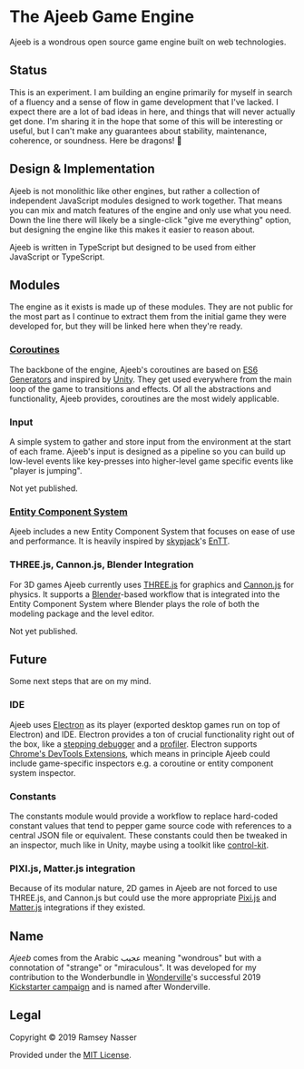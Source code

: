 # The Ajeeb Game Engine

Ajeeb is a wondrous open source game engine built on web technologies.

## Status

This is an experiment. I am building an engine primarily for myself in search of a fluency and a sense of flow in game development that I've lacked. I expect there are a lot of bad ideas in here, and things that will never actually get done. I'm sharing it in the hope that some of this will be interesting or useful, but I can't make any guarantees about stability, maintenance, coherence, or soundness. Here be dragons! 🐉

## Design & Implementation

Ajeeb is not monolithic like other engines, but rather a collection of independent JavaScript modules designed to work together. That means you can mix and match features of the engine and only use what you need. Down the line there will likely be a single-click "give me everything" option, but designing the engine like this makes it easier to reason about.

Ajeeb is written in TypeScript but designed to be used from either JavaScript or TypeScript.

## Modules

The engine as it exists is made up of these modules. They are not public for the most part as I continue to extract them from the initial game they were developed for, but they will be linked here when they're ready.

### [Coroutines](http://nas.sr/ajeeb-coroutines/)

The backbone of the engine, Ajeeb's coroutines are based on [ES6 Generators](https://developer.mozilla.org/en-US/docs/Web/JavaScript/Reference/Global_Objects/Generator) and inspired by [Unity](https://docs.unity3d.com/Manual/Coroutines.html). They get used everywhere from the main loop of the game to transitions and effects. Of all the abstractions and functionality, Ajeeb provides, coroutines are the most widely applicable.

### Input

A simple system to gather and store input from the environment at the start of each frame. Ajeeb's input is designed as a pipeline so you can build up low-level events like key-presses into higher-level game specific events like "player is jumping".

Not yet published.

### [Entity Component System](http://nas.sr/ajeeb-ecs/)

Ajeeb includes a new Entity Component System that focuses on ease of use and performance. It is heavily inspired by [skypjack](https://github.com/skypjack)'s [EnTT](https://github.com/skypjack/entt).

### THREE.js, Cannon.js, Blender Integration

For 3D games Ajeeb currently uses [THREE.js](https://threejs.org/) for graphics and [Cannon.js](https://schteppe.github.io/cannon.js/) for physics. It supports a [Blender](https://www.blender.org/)-based workflow that is integrated into the Entity Component System where Blender plays the role of both the modeling package and the level editor.

Not yet published.

## Future

Some next steps that are on my mind.

### IDE

Ajeeb uses [Electron](https://electronjs.org/) as its player (exported desktop games run on top of Electron) and IDE. Electron provides a ton of crucial functionality right out of the box, like a [stepping debugger](https://developers.google.com/web/tools/chrome-devtools/javascript/) and a [profiler](https://developers.google.com/web/tools/chrome-devtools/rendering-tools/). Electron supports [Chrome's DevTools Extensions](https://electronjs.org/docs/tutorial/devtools-extension), which means in principle Ajeeb could include game-specific inspectors e.g. a coroutine or entity component system inspector.

### Constants

The constants module would provide a workflow to replace hard-coded constant values that tend to pepper game source code with references to a central JSON file or equivalent. These constants could then be tweaked in an inspector, much like in Unity, maybe using a toolkit like [control-kit](https://github.com/automat/controlkit.js).

### PIXI.js, Matter.js integration

Because of its modular nature, 2D games in Ajeeb are not forced to use THREE.js, and Cannon.js but could use the more appropriate [Pixi.js](https://pixijs.io/) and [Matter.js](http://brm.io/matter-js/) integrations if they existed.

## Name

*Ajeeb* comes from the Arabic عجيب meaning "wondrous" but with a connotation of "strange" or "miraculous". It was developed for my contribution to the Wonderbundle in [Wonderville](https://www.wonderville.nyc/)'s successful 2019 [Kickstarter campaign](https://www.kickstarter.com/projects/markkleeb/wonderville-arcade/description) and is named after Wonderville.

## Legal

Copyright &copy; 2019 Ramsey Nasser

Provided under the [MIT License](https://opensource.org/licenses/MIT).
